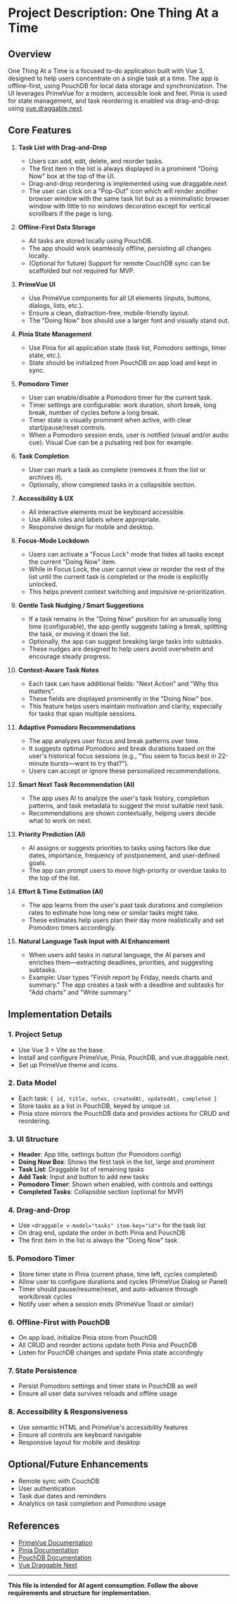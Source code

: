 # Project Description: One Thing At a Time

## Overview

One Thing At a Time is a focused to-do application built with Vue 3, designed to help users concentrate on a single task at a time. The app is offline-first, using PouchDB for local data storage and synchronization. The UI leverages PrimeVue for a modern, accessible look and feel. Pinia is used for state management, and task reordering is enabled via drag-and-drop using [vue.draggable.next](https://github.com/SortableJS/vue.draggable.next).

## Core Features

1. **Task List with Drag-and-Drop**
    - Users can add, edit, delete, and reorder tasks.
    - The first item in the list is always displayed in a prominent "Doing Now" box at the top of the UI.
    - Drag-and-drop reordering is implemented using vue.draggable.next.
    - The user can click on a "Pop-Out" icon which will render another browser window with the same task list but as a minimalistic browser window with little to no windows decoration except for vertical scrollbars if the page is long. 

2. **Offline-First Data Storage**
    - All tasks are stored locally using PouchDB.
    - The app should work seamlessly offline, persisting all changes locally.
    - (Optional for future) Support for remote CouchDB sync can be scaffolded but not required for MVP.

3. **PrimeVue UI**
    - Use PrimeVue components for all UI elements (inputs, buttons, dialogs, lists, etc.).
    - Ensure a clean, distraction-free, mobile-friendly layout.
    - The "Doing Now" box should use a larger font and visually stand out.

4. **Pinia State Management**
    - Use Pinia for all application state (task list, Pomodoro settings, timer state, etc.).
    - State should be initialized from PouchDB on app load and kept in sync.

5. **Pomodoro Timer**
    - User can enable/disable a Pomodoro timer for the current task.
    - Timer settings are configurable: work duration, short break, long break, number of cycles before a long break.
    - Timer state is visually prominent when active, with clear start/pause/reset controls.
    - When a Pomodoro session ends, user is notified (visual and/or audio cue). Visual Cue can be a pulsating red box for example. 

6. **Task Completion**
    - User can mark a task as complete (removes it from the list or archives it).
    - Optionally, show completed tasks in a collapsible section.

7. **Accessibility & UX**
    - All interactive elements must be keyboard accessible.
    - Use ARIA roles and labels where appropriate.
    - Responsive design for mobile and desktop.

8. **Focus-Mode Lockdown**
    - Users can activate a "Focus Lock" mode that hides all tasks except the current "Doing Now" item.
    - While in Focus Lock, the user cannot view or reorder the rest of the list until the current task is completed or the mode is explicitly unlocked.
    - This helps prevent context switching and impulsive re-prioritization.

9. **Gentle Task Nudging / Smart Suggestions**
    - If a task remains in the "Doing Now" position for an unusually long time (configurable), the app gently suggests taking a break, splitting the task, or moving it down the list.
    - Optionally, the app can suggest breaking large tasks into subtasks.
    - These nudges are designed to help users avoid overwhelm and encourage steady progress.

10. **Context-Aware Task Notes**
    - Each task can have additional fields: "Next Action" and "Why this matters".
    - These fields are displayed prominently in the "Doing Now" box.
    - This feature helps users maintain motivation and clarity, especially for tasks that span multiple sessions.

11. **Adaptive Pomodoro Recommendations**
    - The app analyzes user focus and break patterns over time.
    - It suggests optimal Pomodoro and break durations based on the user's historical focus sessions (e.g., "You seem to focus best in 22-minute bursts—want to try that?").
    - Users can accept or ignore these personalized recommendations.

12. **Smart Next Task Recommendation (AI)**
    - The app uses AI to analyze the user's task history, completion patterns, and task metadata to suggest the most suitable next task.
    - Recommendations are shown contextually, helping users decide what to work on next.

13. **Priority Prediction (AI)**
    - AI assigns or suggests priorities to tasks using factors like due dates, importance, frequency of postponement, and user-defined goals.
    - The app can prompt users to move high-priority or overdue tasks to the top of the list.

14. **Effort & Time Estimation (AI)**
    - The app learns from the user's past task durations and completion rates to estimate how long new or similar tasks might take.
    - These estimates help users plan their day more realistically and set Pomodoro timers accordingly.

15. **Natural Language Task Input with AI Enhancement**
    - When users add tasks in natural language, the AI parses and enriches them—extracting deadlines, priorities, and suggesting subtasks.
    - Example: User types "Finish report by Friday, needs charts and summary." The app creates a task with a deadline and subtasks for "Add charts" and "Write summary."

## Implementation Details

### 1. Project Setup
- Use Vue 3 + Vite as the base.
- Install and configure PrimeVue, Pinia, PouchDB, and vue.draggable.next.
- Set up PrimeVue theme and icons.

### 2. Data Model
- Each task: `{ id, title, notes, createdAt, updatedAt, completed }`
- Store tasks as a list in PouchDB, keyed by unique `id`.
- Pinia store mirrors the PouchDB data and provides actions for CRUD and reordering.

### 3. UI Structure
- **Header**: App title, settings button (for Pomodoro config)
- **Doing Now Box**: Shows the first task in the list, large and prominent
- **Task List**: Draggable list of remaining tasks
- **Add Task**: Input and button to add new tasks
- **Pomodoro Timer**: Shown when enabled, with controls and settings
- **Completed Tasks**: Collapsible section (optional for MVP)

### 4. Drag-and-Drop
- Use `<draggable v-model="tasks" item-key="id">` for the task list
- On drag end, update the order in both Pinia and PouchDB
- The first item in the list is always the "Doing Now" task

### 5. Pomodoro Timer
- Store timer state in Pinia (current phase, time left, cycles completed)
- Allow user to configure durations and cycles (PrimeVue Dialog or Panel)
- Timer should pause/resume/reset, and auto-advance through work/break cycles
- Notify user when a session ends (PrimeVue Toast or similar)

### 6. Offline-First with PouchDB
- On app load, initialize Pinia store from PouchDB
- All CRUD and reorder actions update both Pinia and PouchDB
- Listen for PouchDB changes and update Pinia state accordingly

### 7. State Persistence
- Persist Pomodoro settings and timer state in PouchDB as well
- Ensure all user data survives reloads and offline usage

### 8. Accessibility & Responsiveness
- Use semantic HTML and PrimeVue's accessibility features
- Ensure all controls are keyboard navigable
- Responsive layout for mobile and desktop

## Optional/Future Enhancements
- Remote sync with CouchDB
- User authentication
- Task due dates and reminders
- Analytics on task completion and Pomodoro usage

## References
- [PrimeVue Documentation](https://www.primevue.org/)
- [Pinia Documentation](https://pinia.vuejs.org/)
- [PouchDB Documentation](https://pouchdb.com/)
- [Vue Draggable Next](https://github.com/SortableJS/vue.draggable.next)

---

**This file is intended for AI agent consumption. Follow the above requirements and structure for implementation.** 